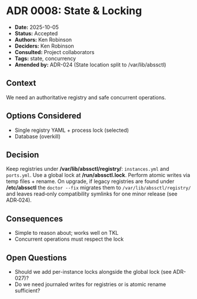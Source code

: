 # ADR 0008: State & Locking

- **Date:** 2025-10-05
- **Status:** Accepted
- **Authors:** Ken Robinson
- **Deciders:** Ken Robinson
- **Consulted:** Project collaborators
- **Tags:** state, concurrency
- **Amended by:** ADR-024 (State location split to /var/lib/abssctl)

## Context
We need an authoritative registry and safe concurrent operations.

## Options Considered
- Single registry YAML + process lock (selected)
- Database (overkill)

## Decision
Keep registries under **/var/lib/abssctl/registry/**: `instances.yml` and `ports.yml`. Use a global lock at **/run/abssctl.lock**. Perform atomic writes via temp files + rename. On upgrade, if legacy registries are found under **/etc/abssctl** the `doctor --fix` migrates them to `/var/lib/abssctl/registry/` and leaves read‑only compatibility symlinks for one minor release (see ADR‑024).

## Consequences
- Simple to reason about; works well on TKL
- Concurrent operations must respect the lock

## Open Questions
- Should we add per-instance locks alongside the global lock (see ADR-027)?
- Do we need journaled writes for registries or is atomic rename sufficient?

